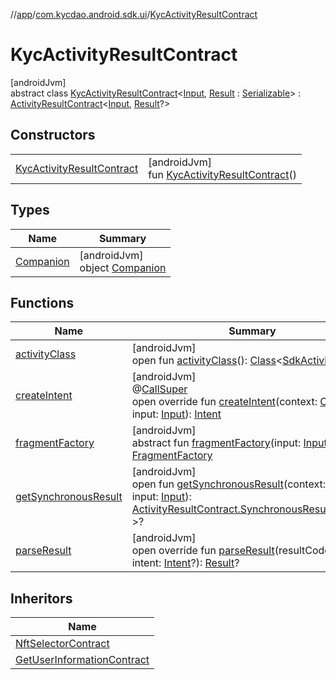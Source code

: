 //[app](../../../index.md)/[com.kycdao.android.sdk.ui](../index.md)/[KycActivityResultContract](index.md)

# KycActivityResultContract

[androidJvm]\
abstract class [KycActivityResultContract](index.md)&lt;[Input](index.md), [Result](index.md) : [Serializable](https://developer.android.com/reference/kotlin/java/io/Serializable.html)&gt; : [ActivityResultContract](https://developer.android.com/reference/kotlin/androidx/activity/result/contract/ActivityResultContract.html)&lt;[Input](index.md), [Result](index.md)?&gt;

## Constructors

| | |
|---|---|
| [KycActivityResultContract](-kyc-activity-result-contract.md) | [androidJvm]<br>fun [KycActivityResultContract](-kyc-activity-result-contract.md)() |

## Types

| Name | Summary |
|---|---|
| [Companion](-companion/index.md) | [androidJvm]<br>object [Companion](-companion/index.md) |

## Functions

| Name | Summary |
|---|---|
| [activityClass](activity-class.md) | [androidJvm]<br>open fun [activityClass](activity-class.md)(): [Class](https://developer.android.com/reference/kotlin/java/lang/Class.html)&lt;[SdkActivity](../-sdk-activity/index.md)&gt; |
| [createIntent](create-intent.md) | [androidJvm]<br>@[CallSuper](https://developer.android.com/reference/kotlin/androidx/annotation/CallSuper.html)<br>open override fun [createIntent](create-intent.md)(context: [Context](https://developer.android.com/reference/kotlin/android/content/Context.html), input: [Input](index.md)): [Intent](https://developer.android.com/reference/kotlin/android/content/Intent.html) |
| [fragmentFactory](fragment-factory.md) | [androidJvm]<br>abstract fun [fragmentFactory](fragment-factory.md)(input: [Input](index.md)): [FragmentFactory](../-fragment-factory/index.md) |
| [getSynchronousResult](index.md#-456441116%2FFunctions%2F-912451524) | [androidJvm]<br>open fun [getSynchronousResult](index.md#-456441116%2FFunctions%2F-912451524)(context: [Context](https://developer.android.com/reference/kotlin/android/content/Context.html), input: [Input](index.md)): [ActivityResultContract.SynchronousResult](https://developer.android.com/reference/kotlin/androidx/activity/result/contract/ActivityResultContract.SynchronousResult.html)&lt;[Result](index.md)?&gt;? |
| [parseResult](parse-result.md) | [androidJvm]<br>open override fun [parseResult](parse-result.md)(resultCode: [Int](https://kotlinlang.org/api/latest/jvm/stdlib/kotlin/-int/index.html), intent: [Intent](https://developer.android.com/reference/kotlin/android/content/Intent.html)?): [Result](index.md)? |

## Inheritors

| Name |
|---|
| [NftSelectorContract](../../com.kycdao.android.sdk.ui.nftselector/-nft-selector-contract/index.md) |
| [GetUserInformationContract](../../com.kycdao.android.sdk.ui.personaldataform/-get-user-information-contract/index.md) |
